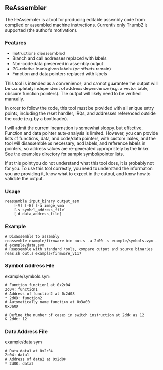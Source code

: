 ## ReAssembler

The ReAssembler is a tool for producing editable assembly code from compiled or assembled
machine instructions. Currently only Thumb2 is supported (the author's motivation).

### Features
- Instructions disassembled
- Branch and call addresses replaced with labels
- Non-code data preserved in assembly output
- PC-relative loads given labels (pc offsets remain)
- Function and data pointers replaced with labels

This tool is intended as a convenience, and cannot guarantee the output will be completely
independent of address dependence (e.g. a vector table, obscure function pointers).
The output will likely need to be verified manually.

In order to follow the code, this tool must be provided with all unique entry points,
including the reset handler, IRQs, and addresses referenced outside the code
(e.g. by a bootloader).

I will admit the current incarnation is somewhat sloppy, but effective. Function and data
pointer auto-analysis is limited. However, you can provide lists of functions, data, and
code/data pointers, with custom lables, and the tool will disassemble as necessary,
add labels, and reference labels in pointers, so address values are re-generated
appropriately by the linker. See the examples directory for sample symbol/pointer lists.

If at this point you do not understand what this tool does, it is probably not for you.
To use this tool correctly, you need to understand the information you are providing it,
know what to expect in the output, and know how to validate the output.

### Usage

    reassemble input_binary output_asm
        [-V] [-E] [-a image_vma]
        [-s symbol_address_file]
        [-d data_address_file]

### Example

    # Disassemble to assembly
    reassemble example/firmware.bin out.s -a 2c00 -s example/symbols.sym -d example/data.sym
    # Reassemble with standard tools, compare output and source binaries
    reas.sh out.s example/firmware_v117
    
### Symbol Address File
example/symbols.sym

    # Function function1 at 0x2c04
    2c04: function1
    # Address of function2 at 0x2d08
    * 2d08: function2
    # Automatically name function at 0x3a00
    0x3a00
    
    # Define the number of cases in switch instruction at 2ddc as 12
    & 2ddc: 12
    
### Data Address File
example/data.sym

    # Data data1 at 0x2c04
    2c04: data1
    # Address of data2 at 0x2d08
    * 2d08: data2
